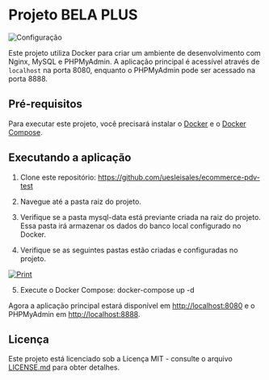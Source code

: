 # Projeto BELA PLUS

![Configuração](https://alisonjuliano.com/wp-content/uploads/2021/10/docker-nginx-php-laravel-mysql-1024x427.png)

Este projeto utiliza Docker para criar um ambiente de desenvolvimento com Nginx, MySQL e PHPMyAdmin. A aplicação principal é acessível através de `localhost` na porta 8080, enquanto o PHPMyAdmin pode ser acessado na porta 8888.

## Pré-requisitos

Para executar este projeto, você precisará instalar o [Docker](https://www.docker.com/) e o [Docker Compose](https://docs.docker.com/compose/).

## Executando a aplicação

1. Clone este repositório:
https://github.com/uesleisales/ecommerce-pdv-test

2. Navegue até a pasta raiz do projeto.

3. Verifique se a pasta mysql-data está previante criada na raiz do projeto. Essa pasta irá armazenar os dados do banco local configurado no Docker.

4. Verifique se as seguintes pastas estão criadas e configuradas no projeto.

[![Print](https://raw.githubusercontent.com/uesleisales/ecommerce-pdv-test/main/image.png
)](https://www.github.com/)

5. Execute o Docker Compose:
docker-compose up -d

Agora a aplicação principal estará disponível em [http://localhost:8080](http://localhost:8080) e o PHPMyAdmin em [http://localhost:8888](http://localhost:8888).

## Licença

Este projeto está licenciado sob a Licença MIT - consulte o arquivo [LICENSE.md](LICENSE.md) para obter detalhes.

